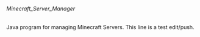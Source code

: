 ###### Minecraft_Server_Manager
Java program for managing Minecraft Servers.
This line is a test edit/push.
